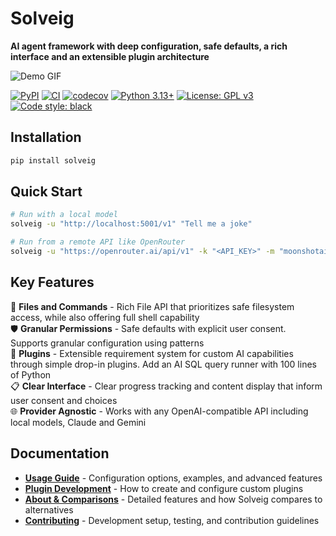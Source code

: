 # Solveig

**AI agent framework with deep configuration, safe defaults, a rich interface and an extensible plugin architecture**

![Demo GIF](./docs/demo.gif)

[![PyPI](https://img.shields.io/pypi/v/solveig)](https://pypi.org/project/solveig)
[![CI](https://github.com/FranciscoSilveira/solveig/workflows/CI/badge.svg)](https://github.com/FranciscoSilveira/solveig/actions)
[![codecov](https://codecov.io/gh/FranciscoSilveira/solveig/branch/main/graph/badge.svg)](https://codecov.io/gh/FranciscoSilveira/solveig)
[![Python 3.13+](https://img.shields.io/badge/python-3.13+-blue.svg)](https://www.python.org/downloads/)
[![License: GPL v3](https://img.shields.io/badge/License-GPLv3-blue.svg)](https://www.gnu.org/licenses/gpl-3.0)
[![Code style: black](https://img.shields.io/badge/code%20style-black-000000.svg)](https://github.com/psf/black)

## Installation

```bash
pip install solveig
```

## Quick Start

```bash
# Run with a local model
solveig -u "http://localhost:5001/v1" "Tell me a joke"

# Run from a remote API like OpenRouter
solveig -u "https://openrouter.ai/api/v1" -k "<API_KEY>" -m "moonshotai/kimi-k2:free" "Refactor test_database.py to be more concise"
```

## Key Features

📂 **Files and Commands** - Rich File API that prioritizes safe filesystem access, while also offering full shell capability  
🛡️ **Granular Permissions** - Safe defaults with explicit user consent. Supports granular configuration using patterns  
🔌 **Plugins** - Extensible requirement system for custom AI capabilities through simple drop-in plugins. Add an AI SQL query runner with 100 lines of Python  
📋 **Clear Interface** - Clear progress tracking and content display that inform user consent and choices  
🌐 **Provider Agnostic** - Works with any OpenAI-compatible API including local models, Claude and Gemini

## Documentation

- **[Usage Guide](./docs/usage.md)** - Configuration options, examples, and advanced features
- **[Plugin Development](./docs/plugins.md)** - How to create and configure custom plugins
- **[About & Comparisons](./docs/about.md)** - Detailed features and how Solveig compares to alternatives
- **[Contributing](./docs/contributing.md)** - Development setup, testing, and contribution guidelines
